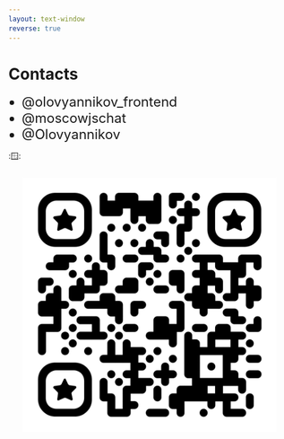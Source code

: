```yaml
---
layout: text-window
reverse: true
---
```


<style>
    .contacts li, .contacts a {
        font-size: 1.5rem;
    }
</style>

# Contacts

<div class="contacts grid grid-cols-1 gap-8 justify-center">

- <fancy-link href="https://t.me/olovyannikov_frontend">@olovyannikov_frontend</fancy-link>
- <fancy-link href="https://t.me/moscowjschat">@moscowjschat</fancy-link>
- <fancy-link href="https://github.com/Olovyannikov">@Olovyannikov</fancy-link>

</div>

::window::

<img style="scale: 0.9; translate: 0 -15px;" src="../assets/qrcode.png">